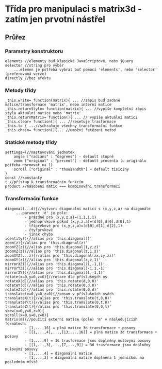 # Třída pro manipulaci s matrix3d - zatím jen prvotní nástřel
## Průřez
### Parametry konstruktoru

    elements //elementy buď klasické JavaScriptové, nebo jQuery
    selector //string pro výběr
        ...elemen je potřeba vybrat buť pomocí 'elements', nebo 'selector' (preferovaná verze)
    directly //bez efektu
### Metody třídy

    _this.write= function(matrix){ ... //zápis buď zadané matice/transformace 'matrix', nebo interní matice
    _this.returnStyle= function(matrix){ ... //vypíše kompletní zápis stylu aktuální matice nebo 'matrix'
    _this.returnMatrix= function(){ ... // vypíše aktuální matici
    _this.clear= function(){ ... //resetuje trasformace
    _this.t= { ...//schraňuje všechny transformační funkce
    _this.chain= function(){... //umožní řetězení metod
### Statické metody třídy

    settings={//nastavování jednotek
        angle ["radians" : "degrees"] - default stupně
        zoom ["original" : "percent"] - defautt procenta (u originálu potřeba normovat na 1)
        scroll ["original" : "thousandth"] - default tisíciny
    }
    const //konstanty
    t //přístup k transformačním funkcím
    product //násobení matic === kombinování transformací
### Transformační funkce

    diagonal(...d){//vytvori diagonalni matici s (x,y,z,a) na diagonále
         ...parametr 'd' je pole:
             - prázdné pro (x,y,z,a)=(1,1,1,1)
             - jednoprvkové pokud (x,y,z,a)=(d[0],d[0],d[0],1)
             - tříprvkové pro (x,y,z,a)=(d[0],d[1],d[2],1)
             - čtyřprvkové
             - jinak chyba
    identity(){//alias pro 'this.diagonal()'
    zoom(z){//alias pro 'this.diagonal(z)'
    zoomYZ(z){//alias pro 'this.diagonal(1,z,z)'
    zoomXZ(z){//alias pro 'this.diagonal(z,1,z)'
    zoomXYZ(...z){//alias pro 'this.diagonal(zx,zy,zz)'
    zoomXY(z){//alias pro 'this.diagonal(z,z,1)'
    mirrorXZ(){//alias pro 'this.diagonal(1,-1,1)'
    mirrorYZ(){//alias pro 'this.diagonal(-1,1,-1)'
    mirrorXY(){//alias pro 'this.diagonal(1,-1,1)'
    rotate(x=0,y=0,z=0){//rotace dle příslušných os
    rotateX(d){//alias pro 'this.rotate(d,0,0)'
    rotateY(d){//alias pro 'this.rotate(0,d,0)'
    rotateZ(d){//alias pro 'this.rotate(0,0,d)'
    translate(x=0,y=0,z=0){//posun v příslušních osách
    translateX(t){//alias pro 'this.translate(t,0,0)'
    translateY(t){//alias pro 'this.translate(0,t,0)'
    translateZ(t){//alias pro 'this.translate(0,0,t)'
    skew(x=0,y=0,z=0){
    scroll(x=0,y=0,z=0){
    matrix(m){//použití externí matice (pole) 'm' v následujícíxh formátech:
             - [1,...,16] = plná matice 3d transformace + posuvy
             - [[1,...,4],...,[13,...,16]] = plná matice 3d transformace + posuvy
             - [1,...,9] = 3d trasformace jsou doplněny nulovými posuvy
             - [[1,...,3],...,[7,...,9]] = 3d trasformace jsou doplněny nulovými posuvy
             - [1,...,4] = diagonální matice
             - [1,...,3] = diagonální matice doplněna 1 jedničkou na posledním místě
